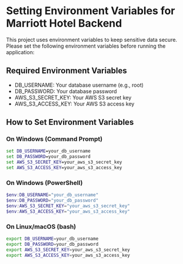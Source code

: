 # Setting Environment Variables for Marriott Hotel Backend

This project uses environment variables to keep sensitive data secure. Please set the following environment variables before running the application:

## Required Environment Variables

- DB_USERNAME: Your database username (e.g., root)
- DB_PASSWORD: Your database password
- AWS_S3_SECRET_KEY: Your AWS S3 secret key
- AWS_S3_ACCESS_KEY: Your AWS S3 access key

## How to Set Environment Variables

### On Windows (Command Prompt)

```cmd
set DB_USERNAME=your_db_username
set DB_PASSWORD=your_db_password
set AWS_S3_SECRET_KEY=your_aws_s3_secret_key
set AWS_S3_ACCESS_KEY=your_aws_s3_access_key
```

### On Windows (PowerShell)

```powershell
$env:DB_USERNAME="your_db_username"
$env:DB_PASSWORD="your_db_password"
$env:AWS_S3_SECRET_KEY="your_aws_s3_secret_key"
$env:AWS_S3_ACCESS_KEY="your_aws_s3_access_key"
```

### On Linux/macOS (bash)

```bash
export DB_USERNAME=your_db_username
export DB_PASSWORD=your_db_password
export AWS_S3_SECRET_KEY=your_aws_s3_secret_key
export AWS_S3_ACCESS_KEY=your_aws_s3_access_key
```
